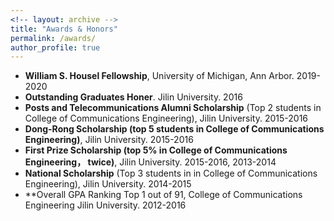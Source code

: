 ```yaml
---
<!-- layout: archive -->
title: "Awards & Honors"
permalink: /awards/
author_profile: true
---
```

* **William S. Housel Fellowship**, University of Michigan, Ann Arbor. 2019-2020
* **Outstanding Graduates Honer**. Jilin University. 2016
* **Posts and Telecommunications Alumni Scholarship** (Top 2 students in College of Communications Engineering), Jilin University. 2015-2016
* **Dong-Rong Scholarship (top 5 students in College of Communications Engineering)**, Jilin University. 2015-2016
* **First Prize Scholarship (top 5% in College of Communications Engineering， twice)**, Jilin University. 2015-2016, 2013-2014
* **National Scholarship** (Top 3 students in in College of Communications Engineering), Jilin University. 2014-2015
* **Overall GPA Ranking Top 1 out of 91, College of Communications Engineering Jilin University. 2012-2016